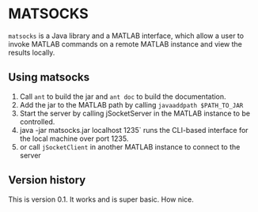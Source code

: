 # MATSOCKS

`matsocks` is a Java library and a MATLAB interface, which allow a user to invoke MATLAB commands on a remote MATLAB instance and view the results locally.

## Using matsocks

  1. Call `ant` to build the jar and `ant doc` to build the documentation.
  2. Add the jar to the MATLAB path by calling `javaaddpath $PATH_TO_JAR`
  3. Start the server by calling jSocketServer in the MATLAB instance to be controlled.
  4. java -jar matsocks.jar localhost 1235` runs the CLI-based interface for the local machine over port 1235.
  5. or call `jSocketClient` in another MATLAB instance to connect to the server

## Version history

This is version 0.1. It works and is super basic. How nice.